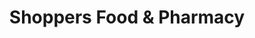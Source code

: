 ---
title: "Shoppers Food & Pharmacy"
url: /laurel/shoppers-food-and-pharmacy/
shop: supermarket
---